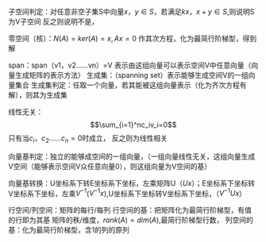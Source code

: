 子空间判定：对任意非空子集S中向量$x，y\in S$，若满足$kx，x+y\in S$,则说明S为V子空间
反之则说明不是，

零空间（核）：$N(A)=ker(A)=x,Ax=0$
作其次方程，化为最简行阶梯型，得到解


span：span（v1，v2……vn）=V 表示由这组向量可以表示空间V中任意向量（向量生成矩阵的表示方法）
生成集：（spanning set）表示能够生成空间V的一组向量集合
生成集判定：任取一个向量，若其能被这组向量表示（化为齐次方程有解），则其为生成集

线性无关：$$\sum_{i=1}^nc_iv_i=0$$
只有当$c_i，c_2……c_n=0$时成立，
反之则为线性相关



向量基判定：独立的能够成空间的一组向量，（一组向量线性无关，这组向量生成V空间（能够表示空间V众任意向量0），则这组向量为V空间的基）

向量基转换：U坐标系下转E坐标系下坐标，左乘矩阵U（$Ux$）；E坐标系下坐标转V坐标系下坐标，左乘$V^{-1}$($V^{-1}x$),U坐标系下坐标转V坐标系下坐标，（$V^{-1}Ux$）

行空间/列空间：矩阵的每行/每列
	行空间的基：把矩阵化为最简行阶梯型，有值的行即为其基
	矩阵的秩/维度，$rank(A)=dim(A)$,最简行阶梯型行数，
	列空间的基：化为最简行阶梯型，含1的列的原列
	